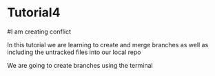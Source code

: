 # Tutorial4

#I am creating conflict

In this tutorial we are learning to create and merge branches as well as including
the untracked files into our local repo

We are going to create branches using the terminal